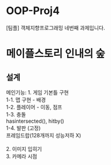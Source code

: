 # OOP-Proj4
[팀플] 객체지향프로그래밍 네번째 과제입니다. <br>

# 메이플스토리 인내의 숲

## 설계
메인기능: 1. 게임 기본틀 구현 <br>
1-1. 맵 구현 - 배경 <br>
1-2. 플레이어 - 이동, 점프 <br> 
1-3. 충돌 <Br>
    hasintersected(), hitby() <br>
1-4. 발판 (고정) <br>
    프레임드랍(128개까지 성능저하 X) <br>
<br>
2. 이미지 입히기 <br>
3. 카메라 시점 <br>
